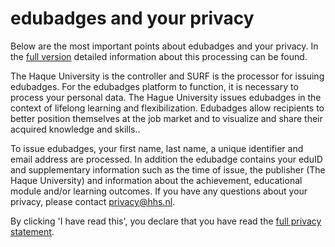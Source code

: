 # edubadges and your privacy

Below are the most important points about edubadges and your privacy. In the [full version](https://raw.githubusercontent.com/edubadges/privacy/master/haagse-hogeschool/edubadges-formal-text-en.md) detailed information about this processing can be found.

The Haque University is the controller and SURF is the processor for issuing edubadges. For the edubadges platform to function, it is necessary to process your personal data. The Hague University issues edubadges in the context of lifelong learning and flexibilization. Edubadges allow recipients to better position themselves at the job market and to visualize and share their acquired knowledge and skills..

To issue edubadges, your first name, last name, a unique identifier and email address are processed. In addition the edubadge contains your eduID and supplementary information such as the time of issue, the publisher (The Haque University) and information about the achievement, educational module and/or learning outcomes. If you have any questions about your privacy, please contact [privacy@hhs.nl](mailto:privacy@hhs.nl).

By clicking 'I have read this', you declare that you have read the [full privacy statement](https://raw.githubusercontent.com/edubadges/privacy/master/haagse-hogeschool/edubadges-formal-text-en.md).